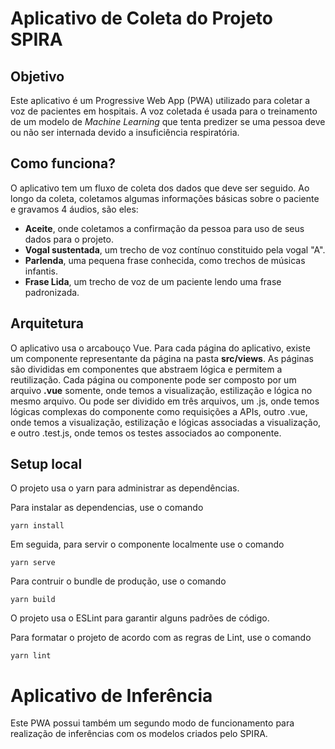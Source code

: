 # Aplicativo de Coleta do Projeto SPIRA

## Objetivo

Este aplicativo é um Progressive Web App (PWA) utilizado para coletar a voz de pacientes em hospitais. A voz coletada é usada para o treinamento de um modelo de *Machine Learning* que tenta predizer se uma pessoa deve ou não ser internada devido a insuficiência respiratória.

## Como funciona?

O aplicativo tem um fluxo de coleta dos dados que deve ser seguido. Ao longo da coleta, coletamos algumas informações básicas sobre o paciente e gravamos 4 áudios, são eles:
- **Aceite**, onde coletamos a confirmação da pessoa para uso de seus dados para o projeto.
- **Vogal sustentada**, um trecho de voz contínuo constituido pela vogal "A".
- **Parlenda**, uma pequena frase conhecida, como trechos de músicas infantis.
- **Frase Lida**, um trecho de voz de um paciente lendo uma frase padronizada.

## Arquitetura

O aplicativo usa o arcabouço Vue. Para cada página do aplicativo, existe um componente representante da página na pasta **src/views**. As páginas são divididas em componentes que abstraem lógica e permitem a reutilização. Cada página ou componente pode ser composto por um arquivo **.vue** somente, onde temos a visualização, estilização e lógica no mesmo arquivo. Ou pode ser dividido em três arquivos, um .js, onde temos lógicas complexas do componente como requisições a APIs, outro .vue, onde temos a visualização, estilização e lógicas associadas a visualização, e outro .test.js, onde temos os testes associados ao componente.

## Setup local
O projeto usa o yarn para administrar as dependências.

Para instalar as dependencias, use o comando
```
yarn install
```

Em seguida, para servir o componente localmente use o comando
```
yarn serve
```

Para contruir o bundle de produção, use o comando
```
yarn build
```

O projeto usa o ESLint para garantir alguns padrões de código.

Para formatar o projeto de acordo com as regras de Lint, use o comando
```
yarn lint
```

# Aplicativo de Inferência

Este PWA possui também um segundo modo de funcionamento para realização de inferências com os modelos criados pelo SPIRA.